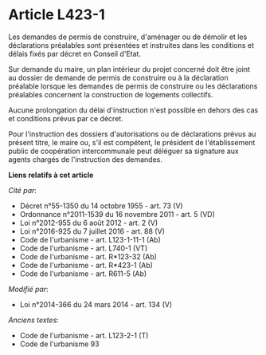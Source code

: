 # Article L423-1

Les demandes de permis de construire, d'aménager ou de démolir et les déclarations préalables sont présentées et instruites
dans les conditions et délais fixés par décret en Conseil d'Etat.

Sur demande du maire, un plan intérieur du projet concerné doit être joint au dossier de demande de permis de construire ou à
la déclaration préalable lorsque les demandes de permis de construire ou les déclarations préalables concernent la
construction de logements collectifs. 

Aucune prolongation du délai d'instruction n'est possible en dehors des cas et conditions prévus par ce décret.

Pour l'instruction des dossiers d'autorisations ou de déclarations prévus au présent titre, le maire ou, s'il est compétent,
le président de l'établissement public de coopération intercommunale peut déléguer sa signature aux agents chargés de
l'instruction des demandes.

**Liens relatifs à cet article**

_Cité par_:

  - Décret n°55-1350 du 14 octobre 1955 - art. 73 (V)
  - Ordonnance n°2011-1539 du 16 novembre 2011 - art. 5 (VD)
  - Loi n°2012-955 du 6 août 2012 - art. 2 (V)
  - Loi n°2016-925 du 7 juillet 2016 - art. 88 (V)
  - Code de l'urbanisme - art. L123-1-11-1 (Ab)
  - Code de l'urbanisme - art. L740-1 (VT)
  - Code de l'urbanisme - art. R*123-32 (Ab)
  - Code de l'urbanisme - art. R*423-1 (Ab)
  - Code de l'urbanisme - art. R611-5 (Ab)

_Modifié par_:

  - Loi n°2014-366 du 24 mars 2014 - art. 134 (V)

_Anciens textes_:

  - Code de l'urbanisme - art. L123-2-1 (T)
  - Code de l'urbanisme 93
